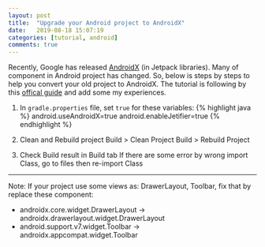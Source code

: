 ```yaml
---
layout: post
title:  "Upgrade your Android project to AndroidX"
date:   2019-08-18 15:07:19
categories: [tutorial, android]
comments: true
---
```

Recently, Google has released [AndroidX](https://developer.android.com/jetpack/androidx) (in Jetpack libraries). Many of component in Android project has changed. So, below is steps by steps to help you convert your old project to AndroidX.
The tutorial is following by this [offical guide](https://developer.android.com/jetpack/androidx/migrate) and add some my experiences.

1. In `gradle.properties` file, set `true` for these variables:
{% highlight java %}
android.useAndroidX=true
android.enableJetifier=true
{% endhighlight %}

2. Clean and Rebuild project
Build > Clean Project
Build > Rebuild Project

3. Check Build result in Build tab
If there are some error by wrong import Class, go to files then re-import Class

---

Note: If your project use some views as: DrawerLayout, Toolbar, fix that by replace these component:
- androidx.core.widget.DrawerLayout -> androidx.drawerlayout.widget.DrawerLayout
- android.support.v7.widget.Toolbar -> androidx.appcompat.widget.Toolbar
